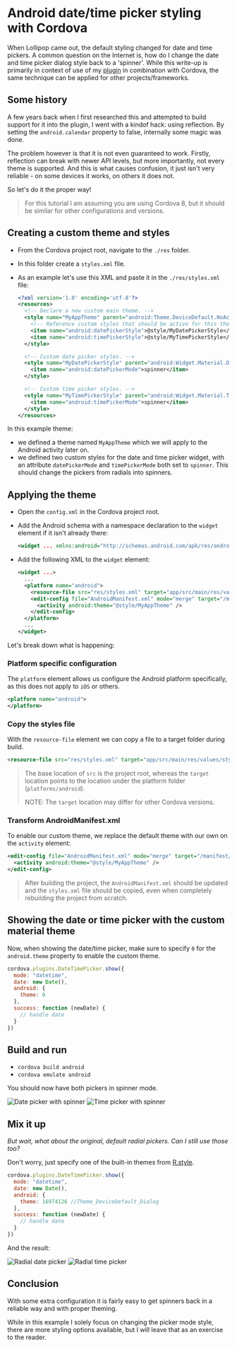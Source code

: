 # Android date/time picker styling with Cordova

When Lollipop came out, the default styling changed for date and time pickers. A common question on the Internet is, how do I change the date and time picker dialog style back to a 'spinner'.  While this write-up is primarily in context of use of my [plugin](../README.md) in combination with Cordova, the same technique can be applied for other projects/frameworks.

## Some history

A few years back when I first researched this and attempted to build support for it into the plugin, I went with a kindof hack: using reflection. By setting the `android.calendar` property to false, internally some magic was done.

The problem however is that it is not even guaranteed to work. Firstly, reflection can break with newer API levels, but more importantly, not every theme is supported. And this is what causes confusion, it just isn't very reliable - on some devices it works, on others it does not.

So let's do it the proper way!

> For this tutorial I am assuming you are using Cordova 8, but it should be similar for other configurations and versions.

## Creating a custom theme and styles

- From the Cordova project root, navigate to the `./res` folder.
- In this folder create a `styles.xml` file.
- As an example let's use this XML and paste it in the `./res/styles.xml` file:

  ```xml
  <?xml version='1.0' encoding='utf-8'?>
  <resources>
    <!-- Declare a new custom main theme. -->
    <style name="MyAppTheme" parent="android:Theme.DeviceDefault.NoActionBar">
      <!-- Reference custom styles that should be active for this theme. -->
      <item name="android:datePickerStyle">@style/MyDatePickerStyle</item>
      <item name="android:timePickerStyle">@style/MyTimePickerStyle</item>
    </style>

    <!-- Custom date picker styles. -->
    <style name="MyDatePickerStyle" parent="android:Widget.Material.DatePicker">
      <item name="android:datePickerMode">spinner</item>
    </style>

    <!-- Custom time picker styles. -->
    <style name="MyTimePickerStyle" parent="android:Widget.Material.TimePicker">
      <item name="android:timePickerMode">spinner</item>
    </style>
  </resources>
  ```

In this example theme:

- we defined a theme named `MyAppTheme` which we will apply to the Android activity later on.
- we defined two custom styles for the date and time picker widget, with an attribute `datePickerMode` and `timePickerMode` both set to `spinner`. This should change the pickers from radials into spinners.

## Applying the theme

- Open the `config.xml` in the Cordova project root.
- Add the Android schema with a namespace declaration to the `widget` element if it isn't already there:

  ```xml
  <widget ... xmlns:android="http://schemas.android.com/apk/res/android">
  ```

- Add the following XML to the `widget` element:

  ```xml
  <widget ...>
    ...
    <platform name="android">
      <resource-file src="res/styles.xml" target="app/src/main/res/values/styles.xml" />
      <edit-config file="AndroidManifest.xml" mode="merge" target="/manifest/application/activity">
        <activity android:theme="@style/MyAppTheme" />
      </edit-config>
    </platform>
    ...
  </widget>
  ```

Let's break down what is happening:

### Platform specific configuration

The `platform` element allows us configure the Android platform specifically, as this does not apply to `iOS` or others.

```xml
<platform name="android">
</platform>
```

### Copy the styles file

With the `resource-file` element we can copy a file to a target folder during build.

```xml
<resource-file src="res/styles.xml" target="app/src/main/res/values/styles.xml" />
```

> The base location of `src` is the project root, whereas the `target` location points to the location under the platform folder (`platforms/android`).
>
> NOTE: The `target` location may differ for other Cordova versions.

### Transform AndroidManifest.xml

To enable our custom theme, we replace the default theme with our own on the `activity` element:

```xml
<edit-config file="AndroidManifest.xml" mode="merge" target="/manifest/application/activity">
  <activity android:theme="@style/MyAppTheme" />
</edit-config>
```

> After building the project, the `AndroidManifest.xml` should be updated and the `styles.xml` file should be copied, even when completely rebuilding the project from scratch.

## Showing the date or time picker with the custom material theme

Now, when showing the date/time picker, make sure to specify `0` for the `android.theme` property to enable the custom theme.

```javascript
cordova.plugins.DateTimePicker.show({
  mode: "datetime",
  date: new Date(),
  android: {
    theme: 0
  },
  success: function (newDate) {
    // handle date
  }
})
```

## Build and run

- `cordova build android`
- `cordova emulate android`

You should now have both pickers in spinner mode.

![Date picker with spinner](./res/datepicker_spinner.png "Date picker with spinner") ![Time picker with spinner](./res/timepicker_spinner.png "Time picker with spinner")

## Mix it up

_But wait, what about the original, default radial pickers. Can I still use those too?_

Don't worry, just specify one of the built-in themes from [R.style](https://developer.android.com/reference/android/R.style.html#Theme_DeviceDefault_Dialog).

```javascript
cordova.plugins.DateTimePicker.show({
  mode: "datetime",
  date: new Date(),
  android: {
    theme: 16974126 //Theme_DeviceDefault_Dialog
  },
  success: function (newDate) {
    // handle date
  }
})
```

And the result:

![Radial date picker](./res/datepicker_radial.png "Radial date picker") ![Radial time picker](./res/timepicker_radial.png "Radial time picker")

## Conclusion

With some extra configuration it is fairly easy to get spinners back in a reliable way and with proper theming.

While in this example I solely focus on changing the picker mode style, there are more styling options available, but I will leave that as an exercise to the reader.
